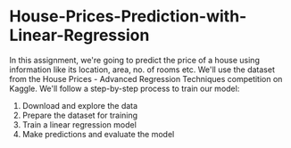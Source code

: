 # House-Prices-Prediction-with-Linear-Regression
In this assignment, we're  going to predict the price of a house using information like its location, area, no. of rooms etc. We'll use the dataset from the House Prices - Advanced Regression Techniques competition on Kaggle. We'll follow a step-by-step process to train our model:

1. Download and explore the data
2. Prepare the dataset for training
3. Train a linear regression model
4. Make predictions and evaluate the model
